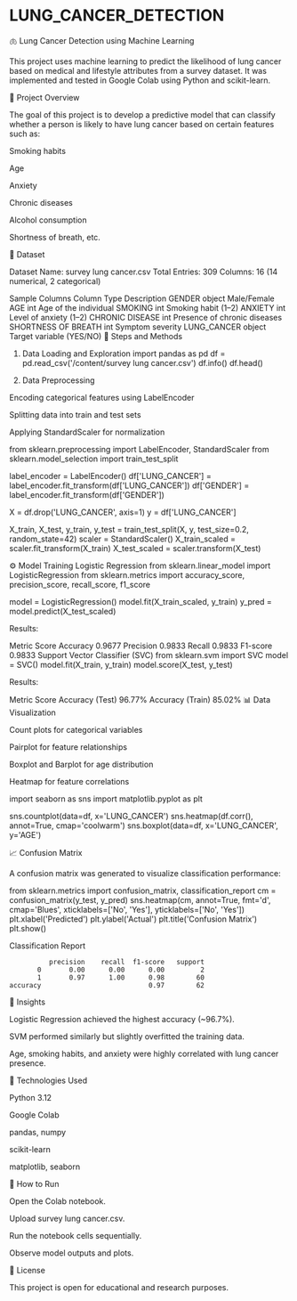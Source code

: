 # LUNG_CANCER_DETECTION
🫁 Lung Cancer Detection using Machine Learning

This project uses machine learning to predict the likelihood of lung cancer based on medical and lifestyle attributes from a survey dataset.
It was implemented and tested in Google Colab using Python and scikit-learn.

📘 Project Overview

The goal of this project is to develop a predictive model that can classify whether a person is likely to have lung cancer based on certain features such as:

Smoking habits

Age

Anxiety

Chronic diseases

Alcohol consumption

Shortness of breath, etc.

📂 Dataset

Dataset Name: survey lung cancer.csv
Total Entries: 309
Columns: 16 (14 numerical, 2 categorical)

Sample Columns
Column	Type	Description
GENDER	object	Male/Female
AGE	int	Age of the individual
SMOKING	int	Smoking habit (1–2)
ANXIETY	int	Level of anxiety (1–2)
CHRONIC DISEASE	int	Presence of chronic diseases
SHORTNESS OF BREATH	int	Symptom severity
LUNG_CANCER	object	Target variable (YES/NO)
🧩 Steps and Methods
1. Data Loading and Exploration
import pandas as pd
df = pd.read_csv('/content/survey lung cancer.csv')
df.info()
df.head()

2. Data Preprocessing

Encoding categorical features using LabelEncoder

Splitting data into train and test sets

Applying StandardScaler for normalization

from sklearn.preprocessing import LabelEncoder, StandardScaler
from sklearn.model_selection import train_test_split

label_encoder = LabelEncoder()
df['LUNG_CANCER'] = label_encoder.fit_transform(df['LUNG_CANCER'])
df['GENDER'] = label_encoder.fit_transform(df['GENDER'])

X = df.drop('LUNG_CANCER', axis=1)
y = df['LUNG_CANCER']

X_train, X_test, y_train, y_test = train_test_split(X, y, test_size=0.2, random_state=42)
scaler = StandardScaler()
X_train_scaled = scaler.fit_transform(X_train)
X_test_scaled = scaler.transform(X_test)

⚙️ Model Training
Logistic Regression
from sklearn.linear_model import LogisticRegression
from sklearn.metrics import accuracy_score, precision_score, recall_score, f1_score

model = LogisticRegression()
model.fit(X_train_scaled, y_train)
y_pred = model.predict(X_test_scaled)


Results:

Metric	Score
Accuracy	0.9677
Precision	0.9833
Recall	0.9833
F1-score	0.9833
Support Vector Classifier (SVC)
from sklearn.svm import SVC
model = SVC()
model.fit(X_train, y_train)
model.score(X_test, y_test)


Results:

Metric	Score
Accuracy (Test)	96.77%
Accuracy (Train)	85.02%
📊 Data Visualization

Count plots for categorical variables

Pairplot for feature relationships

Boxplot and Barplot for age distribution

Heatmap for feature correlations

import seaborn as sns
import matplotlib.pyplot as plt

sns.countplot(data=df, x='LUNG_CANCER')
sns.heatmap(df.corr(), annot=True, cmap='coolwarm')
sns.boxplot(data=df, x='LUNG_CANCER', y='AGE')

📈 Confusion Matrix

A confusion matrix was generated to visualize classification performance:

from sklearn.metrics import confusion_matrix, classification_report
cm = confusion_matrix(y_test, y_pred)
sns.heatmap(cm, annot=True, fmt='d', cmap='Blues', xticklabels=['No', 'Yes'], yticklabels=['No', 'Yes'])
plt.xlabel('Predicted')
plt.ylabel('Actual')
plt.title('Confusion Matrix')
plt.show()


Classification Report

              precision    recall  f1-score   support
           0       0.00      0.00      0.00         2
           1       0.97      1.00      0.98        60
    accuracy                           0.97        62

🧠 Insights

Logistic Regression achieved the highest accuracy (~96.7%).

SVM performed similarly but slightly overfitted the training data.

Age, smoking habits, and anxiety were highly correlated with lung cancer presence.

🧰 Technologies Used

Python 3.12

Google Colab

pandas, numpy

scikit-learn

matplotlib, seaborn

🚀 How to Run

Open the Colab notebook.

Upload survey lung cancer.csv.

Run the notebook cells sequentially.

Observe model outputs and plots.

📜 License

This project is open for educational and research purposes.
